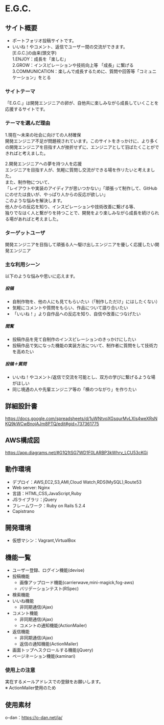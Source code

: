 # E.G.C.

## サイト概要
* ポートフォリオ投稿サイトです。
* いいね！やコメント、返信でユーザー間の交流ができます。<br>
[E.G.C.]の由来(頭文字)<br>
1.ENJOY：成長を「楽しむ」<br>
2.GROW：インスピレーションや技術向上等 「成長」に繋げる<br>
3.COMMUNICATION：楽しんで成長するために、質問や回答等「コミュニケーション」をとる<br>

### サイトテーマ
「E.G.C.」は開発エンジニアの卵が、自他共に楽しみながら成長していくことを応援するサイトです。<br>

### テーマを選んだ理由
1.現在〜未来の社会に向けての人材確保<br>
開発エンジニア不足が問題視されています。このサイトをきっかけに、より多くの開発エンジニアを目指す人が挫折せずに、エンジニアとして羽ばたくことができればと考えました。<br>

2.開発エンジニアへの夢を持つ人を応援<br>
エンジニアを目指す人が、気軽に質問し交流ができる場を作リたいと考えました。<br>
また、制作物について、<br>
「レイアウトや実装のアイディアが思いつかない」「頑張って制作して、GitHubにのせたは良いが、やっぱり人からの反応が欲しい」<br>
このような悩みを解決します。<br>
他人からの反応を知り、インスピレーションや技術改善に繋げる等、<br>
独りでなはく人と繋がりを持つことで、開発をより楽しみながら成長を続けられる場があればと考えました。<br>

### ターゲットユーザ
開発エンジニアを目指して頑張る人〜駆け出しエンジニアを優しく応援したい開発エンジニア

### 主な利用シーン
以下のような悩みや思いに応えます。
##### 投稿
* 自制作物を、他の人にも見てもらいたい（「制作しただけ」にはしたくない）
* 気軽にコメントや質問をもらい、作品について語り合いたい
* 「いいね！」より自作品への反応を知り、自信や改善につなげたい<br>
##### 閲覧
* 投稿作品を見て自制作のインスピレーションのきっかけにしたい
* 投稿作品で気になった機能の実装方法について、制作者に質問をして技術力を高めたい<br>
##### 投稿＋質問
* いいね！やコメント/返信で交流を可能とし、双方の学びに繋げるような場がほしい
* 同じ境遇の人や先輩エンジニア等の「横のつながり」を作りたい

## 詳細設計書
<https://docs.google.com/spreadsheets/d/1uWNtvqXGsqurMvLXls4weXRsNKQ9kWCwBnojAJm8PTQ/edit#gid=737361775>

## AWS構成図
<https://app.diagrams.net/#G1Q1tSG7WD1F0LARBP3kWhrv_LCU53cKGi>

## 動作環境
- デプロイ：AWS,EC2,S3,AMI,Cloud Watch,RDS(MySQL),Route53
- Web server: Nginx
- 言語：HTML,CSS,JavaScript,Ruby
- JSライブラリ：jQuery
- フレームワーク：Ruby on Rails 5.2.4
- Capistrano

## 開発環境
- 仮想マシン：Vagrant,VirtualBox

## 機能一覧
- ユーザー登録、ログイン機能(devise)
- 投稿機能
  - 画像アップロード機能(carrierwave,mini-magick,fog-aws)
  - バリデーションテスト(RSpec)
- 検索機能
- いいね機能
  - 非同期通信(Ajax)
- コメント機能
  - 非同期通信(Ajax)
  - コメントの通知機能(ActionMailer)
- 返信機能
  - 非同期通信(Ajax)
  - 返信の通知機能(ActionMailer)
- 画面トップへスクロールする機能(jQuery)
- ページネーション機能(kaminari)

### 使用上の注意
実在するメールアドレスでの登録をお願いします。<br>
※ ActionMailer使用のため

## 使用素材
o-dan：<https://o-dan.net/ja/>
